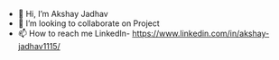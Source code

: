- 👋 Hi, I’m Akshay Jadhav
- 💞️ I’m looking to collaborate on Project
- 📫 How to reach me LinkedIn- https://www.linkedin.com/in/akshay-jadhav1115/

<!---
akshayvjadhav/akshayvjadhav is a ✨ special ✨ repository because its `README.md` (this file) appears on your GitHub profile.
You can click the Preview link to take a look at your changes.
--->
